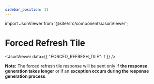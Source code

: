```yaml
---
sidebar_position: 11
---
```


import JsonViewer from '@site/src/components/JsonViewer';

# Forced Refresh Tile

<JsonViewer data={{
    "FORCED_REFRESH_TILE": 1
}} />

<p><strong>Note:</strong> The forced refresh tile response will be sent only if <b>the response generation takes longer</b> or if an <b>exception occurs during the response generation process</b>.</p>